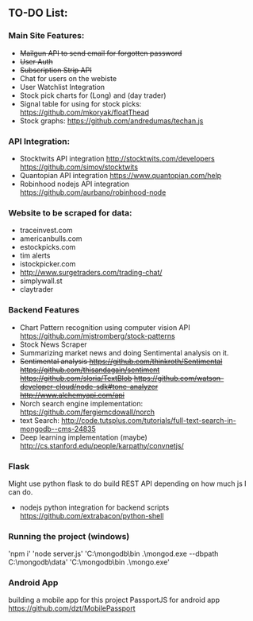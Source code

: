 ## TO-DO List:


### Main Site Features: 
* ~~Mailgun API to send email for forgotten password~~
* ~~User Auth~~
* ~~Subscription Strip API~~
* Chat for users on the webiste
* User Watchlist Integration
* Stock pick charts for (Long) and (day trader)
* Signal table for using for stock picks: https://github.com/mkoryak/floatThead
* Stock graphs: https://github.com/andredumas/techan.js


### API Integration:
* Stocktwits API integration
http://stocktwits.com/developers
https://github.com/simov/stocktwits
* Quantopian API integration
https://www.quantopian.com/help
* Robinhood nodejs API integration
https://github.com/aurbano/robinhood-node


### Website to be scraped for data: 
* traceinvest.com
* americanbulls.com
* estockpicks.com
* tim alerts
* istockpicker.com
* http://www.surgetraders.com/trading-chat/
* simplywall.st
* claytrader

### Backend Features
* Chart Pattern recognition using computer vision API
https://github.com/mjstromberg/stock-patterns
* Stock News Scraper
* Summarizing market news and doing Sentimental analysis on it.
* ~~Sentimental analysis 
https://github.com/thinkroth/Sentimental
https://github.com/thisandagain/sentiment
https://github.com/sloria/TextBlob
https://github.com/watson-developer-cloud/node-sdk#tone-analyzer
http://www.alchemyapi.com/api~~
* Norch search engine implementation: https://github.com/fergiemcdowall/norch
* text Search: http://code.tutsplus.com/tutorials/full-text-search-in-mongodb--cms-24835
* Deep learning implementation (maybe)
http://cs.stanford.edu/people/karpathy/convnetjs/


### Flask 
Might use python flask to do build REST API depending on how much js I can do.
* nodejs python integration for backend scripts
https://github.com/extrabacon/python-shell


### Running the project (windows)
'npm i'
'node server.js'
'C:\mongodb\bin .\mongod.exe --dbpath C:\mongodb\data'
'C:\mongodb\bin .\mongo.exe'



### Android App 
building a mobile app for this project
PassportJS for android app
https://github.com/dzt/MobilePassport

